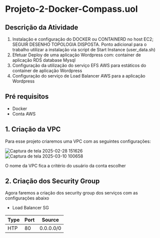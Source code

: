 # Projeto-2-Docker-Compass.uol
## Descrição da Atividade
1. Instalação e configuração do DOCKER ou
CONTAINERD no host EC2;
SEGUIR DESENHO
TOPOLOGIA DISPOSTA.
Ponto adicional para o trabalho utilizar
a instalação via script de Start Instance
(user_data.sh)
2. Efetuar Deploy de uma aplicação
Wordpress com:
container de aplicação
RDS database Mysql
3. Configuração da utilização do serviço
EFS AWS para estáticos do container de
aplicação Wordpress
4. Configuração do serviço de Load
Balancer AWS para a aplicação
Wordpress

## Pré requisitos
- Docker
- Conta AWS

## 1. Criação da VPC
Para esse projeto criaremos uma VPC com as seguintes configurações:

![Captura de tela 2025-02-28 151626](https://github.com/user-attachments/assets/a6fe7642-1c9f-4481-933d-81492870aec6)
![Captura de tela 2025-03-10 100658](https://github.com/user-attachments/assets/7b7ad088-3870-4d16-8ab3-4d2017b68457)

O nome da VPC fica a critério do usuário da conta escolher

## 2. Criação dos Security Group
Agora faremos a criação dos security group dos serviços com as configurações abaixo

- Load Balancer SG

| Type  | Port | Source |  
| ----- | ---- | -------- |
| HTP  | 80  | 0.0.0.0/0 |
